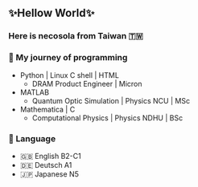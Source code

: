 ## ✨Hellow World✨
### Here is necosola from Taiwan 🇹🇼

### 🥨 My journey of programming
- Python | Linux C shell | HTML
  -   DRAM Product Engineer | Micron
- MATLAB
  -   Quantum Optic Simulation | Physics NCU | MSc
- Mathematica | C
  -   Computational Physics | Physics NDHU | BSc

### 🥐 Language 
- 🇬🇧 English B2-C1
- 🇩🇪 Deutsch A1
- 🇯🇵 Japanese N5


<!--
**necosola/necosola** is a ✨ _special_ ✨ repository because its `README.md` (this file) appears on your GitHub profile.

Here are some ideas to get you started:

- 🔭 I’m currently working on ...
- 🌱 I’m currently learning ...
- 👯 I’m looking to collaborate on ...
- 🤔 I’m looking for help with ...
- 💬 Ask me about ...
- 📫 How to reach me: ...
- 😄 Pronouns: ...

-->
